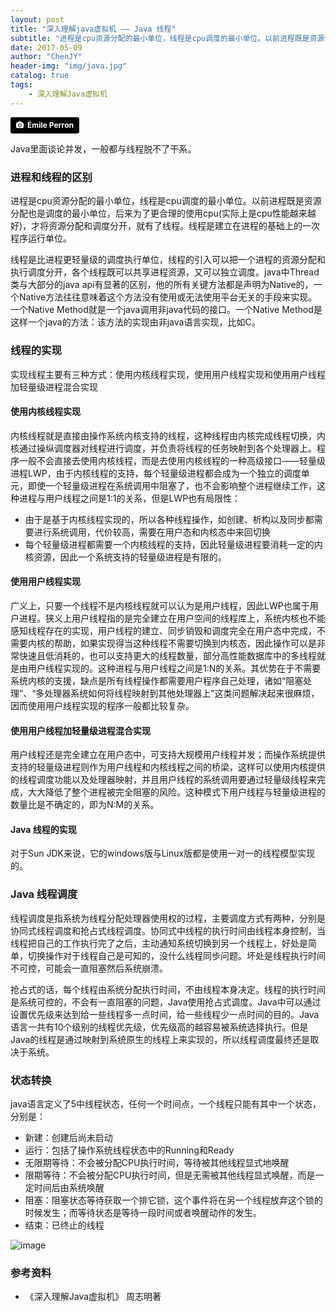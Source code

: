 ```yaml
---
layout: post
title: "深入理解java虚拟机 —— Java 线程"
subtitle: "进程是cpu资源分配的最小单位，线程是cpu调度的最小单位。以前进程既是资源分配也是调度的最小单位，后来为了更合理的使用cpu(实际上是cpu性能越来越好)，才将资源分配和调度分开，就有了线程。线程是建立在进程的基础上的一次程序运行单位。"
date: 2017-05-09
author: "ChenJY"
header-img: "img/java.jpg"
catalog: true
tags: 
    - 深入理解Java虚拟机
---
```


<a style="background-color:black;color:white;text-decoration:none;padding:4px 6px;font-family:-apple-system, BlinkMacSystemFont, &quot;San Francisco&quot;, &quot;Helvetica Neue&quot;, Helvetica, Ubuntu, Roboto, Noto, &quot;Segoe UI&quot;, Arial, sans-serif;font-size:12px;font-weight:bold;line-height:1.2;display:inline-block;border-radius:3px;" href="https://unsplash.com/@emilep?utm_medium=referral&amp;utm_campaign=photographer-credit&amp;utm_content=creditBadge" target="_blank" rel="noopener noreferrer" title="Download free do whatever you want high-resolution photos from Émile Perron"><span style="display:inline-block;padding:2px 3px;"><svg xmlns="http://www.w3.org/2000/svg" style="height:12px;width:auto;position:relative;vertical-align:middle;top:-1px;fill:white;" viewBox="0 0 32 32"><title></title><path d="M20.8 18.1c0 2.7-2.2 4.8-4.8 4.8s-4.8-2.1-4.8-4.8c0-2.7 2.2-4.8 4.8-4.8 2.7.1 4.8 2.2 4.8 4.8zm11.2-7.4v14.9c0 2.3-1.9 4.3-4.3 4.3h-23.4c-2.4 0-4.3-1.9-4.3-4.3v-15c0-2.3 1.9-4.3 4.3-4.3h3.7l.8-2.3c.4-1.1 1.7-2 2.9-2h8.6c1.2 0 2.5.9 2.9 2l.8 2.4h3.7c2.4 0 4.3 1.9 4.3 4.3zm-8.6 7.5c0-4.1-3.3-7.5-7.5-7.5-4.1 0-7.5 3.4-7.5 7.5s3.3 7.5 7.5 7.5c4.2-.1 7.5-3.4 7.5-7.5z"></path></svg></span><span style="display:inline-block;padding:2px 3px;">Émile Perron</span></a>

Java里面谈论并发，一般都与线程脱不了干系。

### 进程和线程的区别
进程是cpu资源分配的最小单位，线程是cpu调度的最小单位。以前进程既是资源分配也是调度的最小单位，后来为了更合理的使用cpu(实际上是cpu性能越来越好)，才将资源分配和调度分开，就有了线程。线程是建立在进程的基础上的一次程序运行单位。

线程是比进程更轻量级的调度执行单位，线程的引入可以把一个进程的资源分配和执行调度分开，各个线程既可以共享进程资源，又可以独立调度。java中Thread类与大部分的java api有显著的区别，他的所有关键方法都是声明为Native的，一个Native方法往往意味着这个方法没有使用或无法使用平台无关的手段来实现。一个Native Method就是一个java调用非java代码的接口。一个Native Method是这样一个java的方法：该方法的实现由非java语言实现，比如C。

### 线程的实现
实现线程主要有三种方式：使用内核线程实现，使用用户线程实现和使用用户线程加轻量级进程混合实现

#### 使用内核线程实现
内核线程就是直接由操作系统内核支持的线程，这种线程由内核完成线程切换，内核通过操纵调度器对线程进行调度，并负责将线程的任务映射到各个处理器上。程序一般不会直接去使用内核线程，而是去使用内核线程的一种高级接口——轻量级进程LWP，由于内核线程的支持，每个轻量级进程都会成为一个独立的调度单元，即使一个轻量级进程在系统调用中阻塞了，也不会影响整个进程继续工作，这种进程与用户线程之间是1:1的关系，但是LWP也有局限性：
* 由于是基于内核线程实现的，所以各种线程操作，如创建、析构以及同步都需要进行系统调用，代价较高，需要在用户态和内核态中来回切换
* 每个轻量级进程都需要一个内核线程的支持，因此轻量级进程要消耗一定的内核资源，因此一个系统支持的轻量级进程是有限的。

#### 使用用户线程实现
广义上，只要一个线程不是内核线程就可以认为是用户线程，因此LWP也属于用户进程。狭义上用户线程指的是完全建立在用户空间的线程库上，系统内核也不能感知线程存在的实现，用户线程的建立、同步销毁和调度完全在用户态中完成，不需要内核的帮助，如果实现得当这种线程不需要切换到内核态，因此操作可以是非常快速且低消耗的，也可以支持更大的线程数量，部分高性能数据库中的多线程就是由用户线程实现的。这种进程与用户线程之间是1:N的关系。其优势在于不需要系统内核的支援，缺点是所有线程操作都需要用户程序自己处理，诸如“阻塞处理”、“多处理器系统如何将线程映射到其他处理器上”这类问题解决起来很麻烦，因而使用用户线程实现的程序一般都比较复杂。

#### 使用用户线程加轻量级进程混合实现
用户线程还是完全建立在用户态中，可支持大规模用户线程并发；而操作系统提供支持的轻量级进程则作为用户线程和内核线程之间的桥梁，这样可以使用内核提供的线程调度功能以及处理器映射，并且用户线程的系统调用要通过轻量级线程来完成，大大降低了整个进程被完全阻塞的风险。这种模式下用户线程与轻量级进程的数量比是不确定的，即为N:M的关系。

#### Java 线程的实现
对于Sun JDK来说，它的windows版与Linux版都是使用一对一的线程模型实现的。

### Java 线程调度
线程调度是指系统为线程分配处理器使用权的过程，主要调度方式有两种，分别是协同式线程调度和抢占式线程调度。协同式中线程的执行时间由线程本身控制，当线程把自己的工作执行完了之后，主动通知系统切换到另一个线程上，好处是简单，切换操作对于线程自己是可知的，没什么线程同步问题。坏处是线程执行时间不可控，可能会一直阻塞然后系统崩溃。

抢占式的话，每个线程由系统分配执行时间，不由线程本身决定。线程的执行时间是系统可控的，不会有一直阻塞的问题，Java使用抢占式调度。Java中可以通过设置优先级来达到给一些线程多一点时间，给一些线程少一点时间的目的。Java语言一共有10个级别的线程优先级，优先级高的越容易被系统选择执行。但是Java的线程是通过映射到系统原生的线程上来实现的，所以线程调度最终还是取决于系统。

### 状态转换
java语言定义了5中线程状态，任何一个时间点，一个线程只能有其中一个状态，分别是：
* 新建：创建后尚未启动
* 运行：包括了操作系统线程状态中的Running和Ready
* 无限期等待：不会被分配CPU执行时间，等待被其他线程显式地唤醒
* 限期等待：不会被分配CPU执行时间，但是无需被其他线程显式唤醒，而是一定时间后由系统唤醒
* 阻塞：阻塞状态等待获取一个排它锁，这个事件将在另一个线程放弃这个锁的时候发生；而等待状态是等待一段时间或者唤醒动作的发生。
* 结束：已终止的线程 

![image](http://dl.iteye.com/upload/picture/pic/116719/7e76cc17-0ad5-3ff3-954e-1f83463519d1.jpg)

### 参考资料
* 《深入理解Java虚拟机》 周志明著